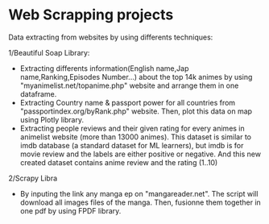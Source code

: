# Web Scrapping projects

Data extracting from websites by using differents techniques:

1/Beautiful Soap Library:
  - Extracting differents information(English name,Jap name,Ranking,Episodes Number...) about the top 14k animes by using "myanimelist.net/topanime.php" website and arrange them in one dataframe.
  - Extracting Country name &amp; passport power for all countries from "passportindex.org/byRank.php" website. Then, plot this data on map using Plotly library. 
  - Extracting people reviews and their given rating for every animes in animelist website (more than 13000 animes). This dataset is similar to imdb database (a standard dataset for ML learners), but imdb is for movie review and the labels are either positive or negative. And this new created dataset contains anime review and the rating (1..10)

2/Scrapy Libra
  - By inputing the link any manga ep on "mangareader.net". The script will download all images files of the manga. Then, fusionne them together in one pdf by using FPDF library.  
